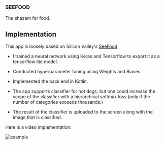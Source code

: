 ### SEEFOOD

The shazam for food.

## Implementation

This app is loosely based on Silicon Valley's [SeeFood](https://www.youtube.com/watch?v=vIci3C4JkL0)

- I trained a neural network using Keras and Tensorflow to export it as a tensorflow lite model.
- Conducted hyperparameter tuning using Weights and Biases.
- Implemented the back end in Kotlin.
- The app supports classifier for hot dogs, but one could increase the scope of the classifier with
a hierarchical softmax loss (only if the number of categories exceeds thousands.)
  
- The result of the classifier is uploaded to the screen along with the image that is classified.

Here is a video implementation:

![example](https://github.com/seamusgould/HotDogClassifier/blob/main/hotdog.gif?raw=true)
